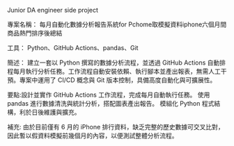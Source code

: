 Junior DA engineer side project 

專案名稱： 每月自動化數據分析報告系統for Pchome取模擬資料iphone六個月間商品熱門排序後總結

工具： Python、GitHub Actions、pandas、Git

簡述：
建立一套以 Python 撰寫的數據分析流程，並透過 GitHub Actions 自動排程每月執行分析任務。工作流程自動安裝依賴、執行腳本並產出報表，無需人工干預。專案中運用了 CI/CD 概念與 Git 版本控制，具備高度自動化與可擴展性。

要點:設計並實作 GitHub Actions 工作流程，完成每月自動執行任務。
使用 pandas 進行數據清洗與統計分析，搭配圖表產出報告。
模組化 Python 程式結構，利於日後維護與擴充。

補充:
由於目前僅有 6 月的 iPhone 排行資料，缺乏完整的歷史數據可交叉比對，因此暫以假資料模擬前幾個月的內容，以便測試整體分析流程。

